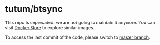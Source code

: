 # tutum/btsync

This repo is deprecated: we are not going to maintain it anymore. You can visit [Docker Store](https://store.docker.com) to explore similar images.

To access the last commit of the code, please switch to [master branch](https://github.com/tutumcloud/btsync/tree/master).
